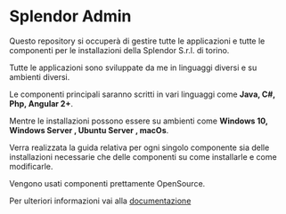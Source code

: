 # Splendor Admin
Questo repository si occuperà di gestire tutte le applicazioni e tutte le componenti per le installazioni della Splendor S.r.l. di torino.

Tutte le applicazioni sono sviluppate da me in linguaggi diversi e su ambienti diversi.

Le componenti principali saranno scritti in vari linguaggi come **Java, C#, Php, Angular 2+**.

Mentre le installazioni possono essere su ambienti come **Windows 10, Windows Server , Ubuntu Server , macOs**.

Verra realizzata la guida relativa per ogni singolo componente sia delle installazioni necessarie che delle componenti su come installarle e come modificarle.

Vengono usati componenti prettamente OpenSource.

Per ulteriori informazioni vai alla [documentazione](docs/index.md)